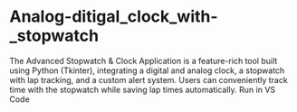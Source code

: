 # Analog-ditigal_clock_with-_stopwatch
The Advanced Stopwatch &amp; Clock Application is a feature-rich tool built using Python (Tkinter), integrating a digital and analog clock, a stopwatch with lap tracking, and a custom alert system. Users can conveniently track time with the stopwatch while saving lap times automatically. 
Run in VS Code
